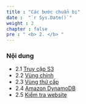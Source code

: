 ```yaml
---
title : "Các bước chuẩn bị"
date :  "`r Sys.Date()`" 
weight : 2 
chapter : false
pre : " <b> 2. </b> "
---
```


### Nội dung
- 2.1 [Truy cập S3](../2.preparation/2.1.s3access/)
- 2.2 [Vùng chính](../2.preparation/2.2.primaryregion/)
- 2.3 [Vùng thứ cấp](../2.preparation/2.3.secondaryregion/)
- 2.4 [Amazon DynamoDB](../2.preparation/2.4.amazondynamodb/)
- 2.5 [Kiểm tra website](../2.preparation/2.5.verifywebsite/)